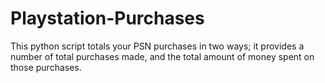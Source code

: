 # Playstation-Purchases
This python script totals your PSN purchases in two ways; it provides a number of total purchases made, and the total amount of money spent on those purchases.
